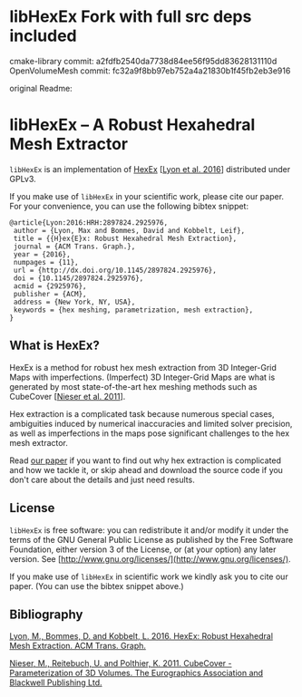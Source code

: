 libHexEx Fork with full src deps included
======

cmake-library commit: a2fdfb2540da7738d84ee56f95dd83628131110d
OpenVolumeMesh commit: fc32a9f8bb97eb752a4a21830b1f45fb2eb3e916

original Readme:

libHexEx – A Robust Hexahedral Mesh Extractor
======

`libHexEx` is an implementation of [HexEx](https://www.graphics.rwth-aachen.de/publication/03260/) \[[Lyon et al. 2016](http://dx.doi.org/10.1145/2897824.2925976)\] distributed under GPLv3.

If you make use of `libHexEx` in your scientific work, please cite our paper. For your convenience,
you can use the following bibtex snippet:

    @article{Lyon:2016:HRH:2897824.2925976,
     author = {Lyon, Max and Bommes, David and Kobbelt, Leif},
     title = {{H}ex{E}x: Robust Hexahedral Mesh Extraction},
     journal = {ACM Trans. Graph.},
     year = {2016},
     numpages = {11},
     url = {http://dx.doi.org/10.1145/2897824.2925976},
     doi = {10.1145/2897824.2925976},
     acmid = {2925976},
     publisher = {ACM},
     address = {New York, NY, USA},
     keywords = {hex meshing, parametrization, mesh extraction},
    }

## What is HexEx?

HexEx is a method for robust hex mesh extraction from 3D Integer-Grid Maps with imperfections.
(Imperfect) 3D Integer-Grid Maps are what is generated by most state-of-the-art hex meshing
methods such as CubeCover \[[Nieser et al. 2011](http://dx.doi.org/10.1111/j.1467-8659.2011.02014.x)\].

Hex extraction is a complicated task because numerous special cases, ambiguities induced
by numerical inaccuracies and limited solver precision, as well as imperfections in the
maps pose significant challenges to the hex mesh extractor.

Read [our paper](https://www.graphics.rwth-aachen.de/publication/03260/) if you want
to find out why hex extraction is complicated and how we tackle it, or skip ahead and
download the source code if you don't care about the details and just need results.

## License

`libHexEx` is free software: you can redistribute it and/or modify it under
the terms of the GNU General Public License as published by the Free
Software Foundation, either version 3 of the License, or (at your
option) any later version. See [http://www.gnu.org/licenses/](http://www.gnu.org/licenses/).

If you make use of `libHexEx` in scientific work we kindly ask you to cite our
paper. (You can use the bibtex snippet above.)

## Bibliography

[Lyon, M., Bommes, D. and Kobbelt, L. 2016. HexEx: Robust Hexahedral Mesh Extraction. ACM Trans. Graph.](http://dx.doi.org/10.1145/2897824.2925976)

[Nieser, M., Reitebuch, U. and Polthier, K. 2011. CubeCover - Parameterization of 3D Volumes. The Eurographics Association and Blackwell Publishing Ltd.](http://dx.doi.org/10.1111/j.1467-8659.2011.02014.x)

